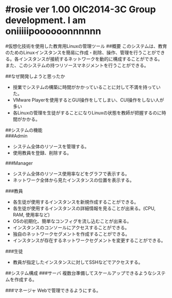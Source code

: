 #rosie ver 1.00
OIC2014-3C Group development.
I am oniiiiipoooooonnnnnn  
=====

#仮想化技術を使用した教育用Linuxの管理ツール
##概要
このシステムは、教育のためのLinuxインスタンスを簡易に作成・削除、操作、管理を行うことができる。各インスタンスが接続するネットワークを動的に構成することができる。
また、このシステムの持つリソースマネジメントを行うことができる。


##なぜ開発しようと思ったか
* 授業でシステムの構築に時間がかかっていることに対して不満を持っていた。
* VMware Playerを使用するとGUI操作をしてしまい、CUI操作をしない人が多い
* 各Linuxの管理を生徒がすることになりLinuxの状態を教師が把握するのに時間がかかる。

##システムの機能  
###Admin

* システム全体のリソースを管理する。
* 使用教員を登録、削除する。

###Manager
* システム全体のリソース使用率などをグラフで表示する。
* ネットワーク全体から見たインスタンスの位置を表示する。

###教員
* 各生徒が使用するインスタンスを新規作成することができる。
* 各生徒が使用するインスタンスの詳細情報を見ることが出来る。(CPU, RAM, 使用率など)
* OSの初期化、簡単なコンフィグを流し込むことが出来る。
* インスタンスのコンソールにアクセスすることができる。
* 独自のネットワークセグメントを作成することができる。
* インスタンスが存在するネットワークセグメントを変更することができる。


###生徒
* 教員が指定したインスタンスに対してSSHなどでアクセスする。

##システム構成
###サーバ
複数台準備してスケールアップできるようなシステムを作成する。

###マネージャ
Webで管理できるようにする。

